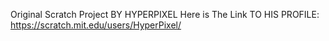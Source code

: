 Original Scratch Project BY HYPERPIXEL Here is The Link TO HIS PROFILE: https://scratch.mit.edu/users/HyperPixel/
